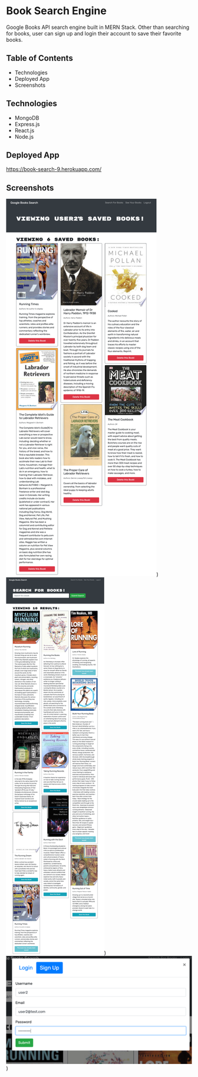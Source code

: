 # Book Search Engine
Google Books API search engine built in MERN Stack. Other than searching for books, user can sign up and login their account to save their favorite books.

## Table of Contents
* Technologies
* Deployed App
* Screenshots

## Technologies
* MongoDB
* Express.js
* React.js
* Node.js

## Deployed App

https://book-search-9.herokuapp.com/

## Screenshots

![screenshot](client/src/assets/img/saved_books.png))
![screenshot](client/src/assets/img/search_books.png))
![screenshot](client/src/assets/img/signup.png))
